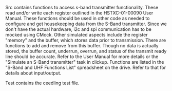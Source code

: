 Src contains functions to access s-band transmitter functionality. These read and/or write each register outlined in the HSTXC-01-00090 User Manual.
These functions should be used in other code as needed to configure and get housekeeping 
data from the S-Band transmitter. Since we don't have the actual hardware, i2c and spi communication has 
to be mocked using CMock. Other simulated aspects include the register "memory" and the buffer, which stores data prior to transmission. There are functions to add and remove from this buffer. Though no data is actually stored, the buffer count, underrun, overrun, and status of the transmit ready line should be accurate.
Refer to the User Manual for more details or the "Simulate an S-Band transmitter" task in clickup. Functions are listed in the "S-Band and 
UHF Functions List" spreadsheet on the drive. Refer to that for details about input/output.

Test contains the ceedling test file.
